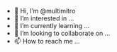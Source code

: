 - 👋 Hi, I’m @multimitro
- 👀 I’m interested in ...
- 🌱 I’m currently learning ...
- 💞️ I’m looking to collaborate on ...
- 📫 How to reach me ...

<!---
multimitro/multimitro is a ✨ special ✨ repository because its `README.md` (this file) appears on your GitHub profile.
You can click the Preview link to take a look at your changes.
--->
